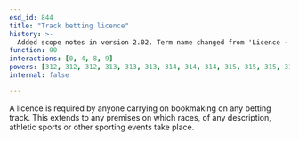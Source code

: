 ```yaml
---
esd_id: 844
title: "Track betting licence"
history: >-
  Added scope notes in version 2.02. Term name changed from 'Licence - track betting' to 'Licences - track betting' in version 3.00. Name changed to 'Track betting licence' in version 4.00.
function: 90
interactions: [0, 4, 8, 9]
powers: [312, 312, 312, 313, 313, 313, 314, 314, 314, 315, 315, 315, 316, 316, 317, 317, 318, 318, 319, 319, 320, 320, 322, 322, 323, 323, 325, 325, 327, 327, 328, 328, 329, 329, 330, 330, 331, 331, 332, 332, 333, 333, 334, 334, 335, 335, 336, 336, 337, 337, 338, 338, 339, 339, 340, 340, 341, 341, 343, 343, 357, 357, 357, 357, 357, 357, 357, 357, 357, 357, 358, 358, 358, 358, 358, 358, 358, 358, 358, 358, 359, 359, 359, 359, 359, 359, 359, 359, 359, 359]
internal: false

---
```


A licence is required by anyone carrying on bookmaking on any betting track. This extends to any premises on which races, of any description, athletic sports or other sporting events take place.

